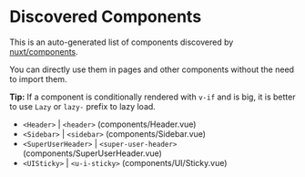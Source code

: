 # Discovered Components

This is an auto-generated list of components discovered by [nuxt/components](https://github.com/nuxt/components).

You can directly use them in pages and other components without the need to import them.

**Tip:** If a component is conditionally rendered with `v-if` and is big, it is better to use `Lazy` or `lazy-` prefix to lazy load.

- `<Header>` | `<header>` (components/Header.vue)
- `<Sidebar>` | `<sidebar>` (components/Sidebar.vue)
- `<SuperUserHeader>` | `<super-user-header>` (components/SuperUserHeader.vue)
- `<UISticky>` | `<u-i-sticky>` (components/UI/Sticky.vue)
